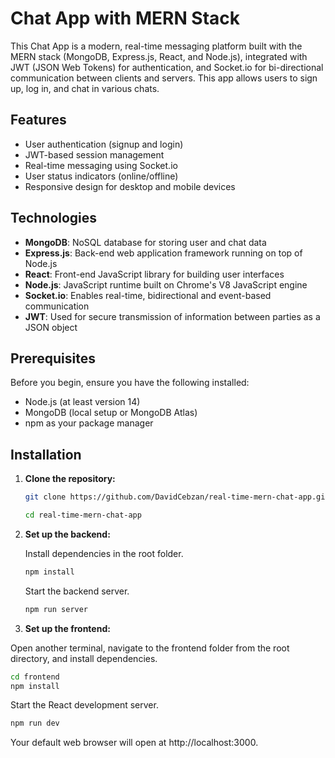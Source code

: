 # Chat App with MERN Stack

This Chat App is a modern, real-time messaging platform built with the MERN stack (MongoDB, Express.js, React, and Node.js), integrated with JWT (JSON Web Tokens) for authentication, and Socket.io for bi-directional communication between clients and servers. This app allows users to sign up, log in, and chat in various chats.

## Features

- User authentication (signup and login)
- JWT-based session management
- Real-time messaging using Socket.io
- User status indicators (online/offline)
- Responsive design for desktop and mobile devices

## Technologies

- **MongoDB**: NoSQL database for storing user and chat data
- **Express.js**: Back-end web application framework running on top of Node.js
- **React**: Front-end JavaScript library for building user interfaces
- **Node.js**: JavaScript runtime built on Chrome's V8 JavaScript engine
- **Socket.io**: Enables real-time, bidirectional and event-based communication
- **JWT**: Used for secure transmission of information between parties as a JSON object

## Prerequisites

Before you begin, ensure you have the following installed:
- Node.js (at least version 14)
- MongoDB (local setup or MongoDB Atlas)
- npm as your package manager

## Installation

1. **Clone the repository:**

   ```bash
   git clone https://github.com/DavidCebzan/real-time-mern-chat-app.git

   cd real-time-mern-chat-app
    ```
2. **Set up the backend:**
    
   Install dependencies in the root folder.

    ```bash
    npm install
    ```
     
    Start the backend server.
    
    ```bash
    npm run server
    ```

3. **Set up the frontend:**

Open another terminal, navigate to the frontend folder from the root directory, and install dependencies.

```bash
cd frontend
npm install
```

 Start the React development server.


```bash
npm run dev
```
 Your default web browser will open at http://localhost:3000.
